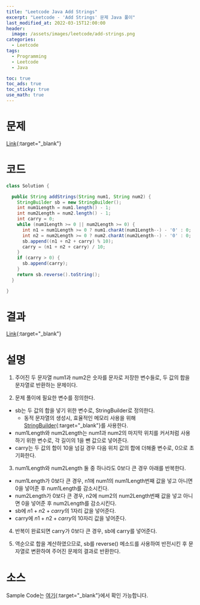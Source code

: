 ```yaml
---
title: "Leetcode Java Add Strings"
excerpt: "Leetcode - 'Add Strings' 문제 Java 풀이"
last_modified_at: 2022-03-15T12:00:00
header:
  image: /assets/images/leetcode/add-strings.png
categories:
  - Leetcode
tags:
  - Programming
  - Leetcode
  - Java

toc: true
toc_ads: true
toc_sticky: true
use_math: true
---
```

# 문제
[Link](https://leetcode.com/problems/add-strings/){:target="_blank"}

# 코드
```java
class Solution {

  public String addStrings(String num1, String num2) {
    StringBuilder sb = new StringBuilder();
    int num1Length = num1.length() - 1;
    int num2Length = num2.length() - 1;
    int carry = 0;
    while (num1Length >= 0 || num2Length >= 0) {
      int n1 = num1Length >= 0 ? num1.charAt(num1Length--) - '0' : 0;
      int n2 = num2Length >= 0 ? num2.charAt(num2Length--) - '0' : 0;
      sb.append((n1 + n2 + carry) % 10);
      carry = (n1 + n2 + carry) / 10;
    }
    if (carry > 0) {
      sb.append(carry);
    }
    return sb.reverse().toString();
  }

}
```

# 결과
[Link](https://leetcode.com/submissions/detail/660190591/){:target="_blank"}

# 설명
1. 주어진 두 문자열 num1과 num2은 숫자를 문자로 저장한 변수들로, 두 값의 합을 문자열로 반환하는 문제이다.

2. 문제 풀이에 필요한 변수를 정의한다.
- sb는 두 값의 합을 넣기 위한 변수로, StringBuilder로 정의한다.
  - 동적 문자열의 생성시, 효율적인 메모리 사용을 위해 [StringBuilder](https://docs.oracle.com/javase/tutorial/java/data/buffers.html){:target="_blank"}를 사용한다.
- num1Length와 num2Length는 num1과 num2의 마지막 위치를 커서처럼 사용하기 위한 변수로, 각 길이의 1을 뺀 값으로 넣어준다.
- carry는 두 값의 합이 10을 넘길 경우 다음 위치 값의 합에 더해줄 변수로, 0으로 초기화한다.

3. num1Length와 num2Length 둘 중 하나라도 0보다 큰 경우 아래를 반복한다.
- num1Length가 0보다 큰 경우, n1에 num1의 num1Length번째 값을 넣고 아니면 0을 넣어준 후 num1Length를 감소시킨다.
- num2Length가 0보다 큰 경우, n2에 num2의 num2Length번째 값을 넣고 아니면 0을 넣어준 후 num2Length를 감소시킨다.
- sb에 $n1 + n2 + carry$의 1자리 값을 넣어준다.
- carry에 $n1 + n2 + carry$의 10자리 값을 넣어준다.

4. 반복이 완료되면 carry가 0보다 큰 경우, sb에 carry를 넣어준다.

5. 역순으로 합을 계산하였으므로, sb를 reverse() 메소드를 사용하여 반전시킨 후 문자열로 변환하여 주어진 문제의 결과로 반환한다.

# 소스
Sample Code는 [여기](https://github.com/GracefulSoul/leetcode/blob/master/src/main/java/gracefulsoul/problems/AddStrings.java){:target="_blank"}에서 확인 가능합니다.